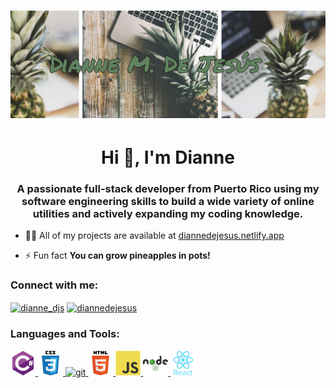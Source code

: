 
# <img src="banner.png" alt="name with pineaple pc background collage">
<h1 align="center">Hi 👋, I'm Dianne</h1>
<h3 align="center">A passionate full-stack developer from Puerto Rico using my software engineering skills to build a wide variety of online utilities and actively expanding my coding knowledge.</h3>

- 👨‍💻 All of my projects are available at [diannedejesus.netlify.app](diannedejesus.netlify.app)

- ⚡ Fun fact **You can grow pineapples in pots!**

<h3 align="left">Connect with me:</h3>
<p align="left">
<a href="https://twitter.com/dianne_djs" target="blank"><img align="center" src="https://cdn.jsdelivr.net/npm/simple-icons@3.0.1/icons/twitter.svg" alt="dianne_djs" height="30" width="40" /></a>
<a href="https://linkedin.com/in/diannedejesus" target="blank"><img align="center" src="https://cdn.jsdelivr.net/npm/simple-icons@3.0.1/icons/linkedin.svg" alt="diannedejesus" height="30" width="40" /></a>
</p>

<h3 align="left">Languages and Tools:</h3>
<p align="left"> <a href="https://www.w3schools.com/cs/" target="_blank"> <img src="https://raw.githubusercontent.com/devicons/devicon/master/icons/csharp/csharp-original.svg" alt="csharp" width="40" height="40"/> </a> <a href="https://www.w3schools.com/css/" target="_blank"> <img src="https://raw.githubusercontent.com/devicons/devicon/master/icons/css3/css3-original-wordmark.svg" alt="css3" width="40" height="40"/> </a> <a href="https://git-scm.com/" target="_blank"> <img src="https://www.vectorlogo.zone/logos/git-scm/git-scm-icon.svg" alt="git" width="40" height="40"/> </a> <a href="https://www.w3.org/html/" target="_blank"> <img src="https://raw.githubusercontent.com/devicons/devicon/master/icons/html5/html5-original-wordmark.svg" alt="html5" width="40" height="40"/> </a> <a href="https://developer.mozilla.org/en-US/docs/Web/JavaScript" target="_blank"> <img src="https://raw.githubusercontent.com/devicons/devicon/master/icons/javascript/javascript-original.svg" alt="javascript" width="40" height="40"/> </a> <a href="https://nodejs.org" target="_blank"> <img src="https://raw.githubusercontent.com/devicons/devicon/master/icons/nodejs/nodejs-original-wordmark.svg" alt="nodejs" width="40" height="40"/> </a> <a href="https://reactjs.org/" target="_blank"> <img src="https://raw.githubusercontent.com/devicons/devicon/master/icons/react/react-original-wordmark.svg" alt="react" width="40" height="40"/> </a> </p>
